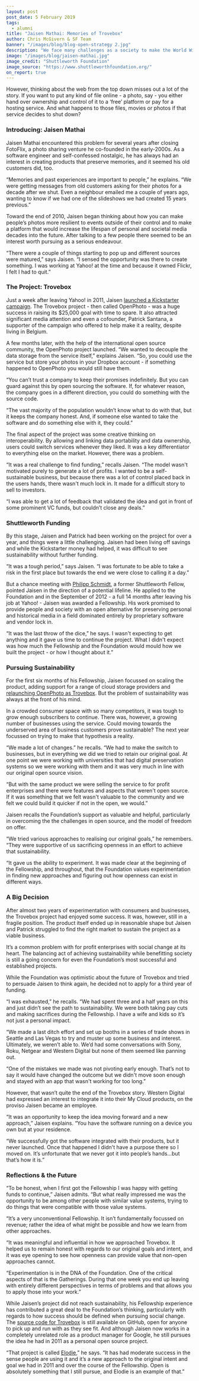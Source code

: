 ```yaml
---
layout: post
post_date: 5 February 2019
tags:
  - alumni
title: "Jaisen Mathai: Memories of Trovebox"
author: Chris McGivern & SF Team
banner: "/images/blog/blog-open-strategy 2.jpg"
description: "We face many challenges as a society to make the World Wide Web a better, more equitable place; more in tune with its creator’s original vision of the web as a tool to serve people. And it’s not hard to see the headline issues of the day - the increasingly intrusive surveillance, online manipulation and powerful monopoly control - as anti-human rather than pro."
image: "/images/blog/jaisen-mathai.jpg"
image_credit: "Shuttleworth Foundation"
image_source: "https://www.shuttleworthfoundation.org/"
on_report: true
---
```


However, thinking about the web from the top down misses out a lot of the story. If you want to put any kind of file online - a photo, say - you either hand over ownership and control of it to a ‘free’ platform or pay for a hosting service. And what happens to those files, movies or photos if that service decides to shut down?

### Introducing: Jaisen Mathai

Jaisen Mathai encountered this problem for several years after closing FotoFlix, a photo sharing venture he co-founded in the early-2000s. As a software engineer and self-confessed nostalgic, he has always had an interest in creating products that preserve memories, and it seemed his old customers did, too. 

“Memories and past experiences are important to people,” he explains. “We were getting messages from old customers asking for their photos for a decade after we shut. Even a neighbour emailed me a couple of years ago, wanting to know if we had one of the slideshows we had created 15 years previous.”

Toward the end of 2010, Jaisen began thinking about how you can make people’s photos more resilient to events outside of their control and to make a platform that would increase the lifespan of personal and societal media decades into the future. After talking to a few people there seemed to be an interest worth pursuing as a serious endeavour.

“There were a couple of things starting to pop up and different sources were matured,” says Jaisen. “I sensed the opportunity was there to create something. I was working at Yahoo! at the time and because it owned Flickr, I felt I had to quit.”

### The Project: Trovebox

Just a week after leaving Yahoo! in 2011, Jaisen [launched a Kickstarter campaign](https://www.kickstarter.com/projects/jmathai/openphoto-a-photo-service-for-your-s3-or-dropbox-a/description). The Trovebox project - then called OpenPhoto - was a huge success in raising its $25,000 goal with time to spare. It also attracted significant media attention and even a cofounder, Patrick Santana, a supporter of the campaign who offered to help make it a reality, despite living in Belgium.

A few months later, with the help of the international open source community, the OpenPhoto project launched. “We wanted to decouple the data storage from the service itself,” explains Jaisen. “So, you could use the service but store your photos in your Dropbox account - if something happened to OpenPhoto you would still have them. 

“You can’t trust a company to keep their promises indefinitely. But you can guard against this by open sourcing the software. If, for whatever reason, the company goes in a different direction, you could do something with the source code. 

“The vast majority of the population wouldn’t know what to do with that, but it keeps the company honest. And, if someone else wanted to take the software and do something else with it, they could.”

The final aspect of the project was some creative thinking on interoperability. By allowing and linking data portability and data ownership, users could switch services whenever they liked. It was a key differentiator to everything else on the market. However, there was a problem.

“It was a real challenge to find funding,” recalls Jaisen. “The model wasn't motivated purely to generate a lot of profits. I wanted to be a self-sustainable business, but because there was a lot of control placed back in the users hands, there wasn't much lock in. It made for a difficult story to sell to investors.

“I was able to get a lot of feedback that validated the idea and got in front of some prominent VC funds, but couldn’t close any deals.”

###  Shuttleworth Funding

By this stage, Jaisen and Patrick had been working on the project for over a year, and things were a little challenging. Jaisen had been living off savings and while the Kickstarter money had helped, it was difficult to see sustainability without further funding.

“It was a tough period,” says Jaisen. “I was fortunate to be able to take a risk in the first place but towards the end we were close to calling it a day.”

But a chance meeting with [Philipp Schmidt](https://www.shuttleworthfoundation.org/fellows/philipp-schmidt/), a former Shuttleworth Fellow, pointed Jaisen in the direction of a potential lifeline. He applied to the Foundation and in the September of 2012 - a full 14 months after leaving his job at Yahoo! - Jaisen was awarded a Fellowship. His work promised to provide people and society with an open alternative for preserving personal and historical media in a field dominated entirely by proprietary software and vendor lock in. 

“It was the last throw of the dice,” he says. I wasn't expecting to get anything and it gave us time to continue the project. What I didn't expect was how much the Fellowship and the Foundation would mould how we built the project - or how I thought about it.” 

### Pursuing Sustainability

For the first six months of his Fellowship, Jaisen focussed on scaling the product, adding support for a range of cloud storage providers and [relaunching OpenPhoto as Trovebox](https://jaisenmathai.com/openphoto-trovebox/). But the problem of sustainability was always at the front of his mind.

In a crowded consumer space with so many competitors, it was tough to grow enough subscribers to continue. There was, however, a growing number of businesses using the service. Could moving towards the underserved area of business customers prove sustainable? The next year focussed on trying to make that hypothesis a reality.

“We made a lot of changes.” he recalls. “We had to make the switch to businesses, but in everything we did we tried to retain our original goal. At one point we were working with universities that had digital preservation systems so we were working with them and it was very much in line with our original open source vision.

“But with the same product we were selling the service to for profit enterprises and there were features and aspects that weren't open source. If it was something that we felt wasn't valuable to the community and we felt we could build it quicker if not in the open, we would.”

Jaisen recalls the Foundation’s support as valuable and helpful, particularly in overcoming the the challenges in open source, and the model of freedom on offer. 

“We tried various approaches to realising our original goals,” he remembers. “They were supportive of us sacrificing openness in an effort to achieve that sustainability. 

“It gave us the ability to experiment. It was made clear at the beginning of the Fellowship, and throughout, that the Foundation values experimentation in finding new approaches and figuring out how openness can exist in different ways.

### A Big Decision

After almost two years of experimentation with consumers and businesses, the Trovebox project had enjoyed some success. It was, however, still in a fragile position. The product itself ended up in reasonable shape but Jaisen and Patrick struggled to find the right market to sustain the project as a viable business.

It’s a common problem with for profit enterprises with social change at its heart. The balancing act of achieving sustainability while benefitting society is still a going concern for even the Foundation’s most successful and established projects. 

While the Foundation was optimistic about the future of Trovebox and tried to persuade Jaisen to think again, he decided not to apply for a third year of funding.

“I was exhausted,” he recalls. “We had spent three and a half years on this and just didn’t see the path to sustainability. We were both taking pay cuts and making sacrifices during the Fellowship. I have a wife and kids so it’s not just a personal impact.  

“We made a last ditch effort and set up booths in a series of trade shows in Seattle and Las Vegas to try and muster up some business and interest. Ultimately, we weren’t able to. We’d had some conversations with Sony, Roku, Netgear and Western Digital but none of them seemed like panning out.

“One of the mistakes we made was not pivoting early enough. That’s not to say it would have changed the outcome but we didn't move soon enough and  stayed with an app that wasn't working for too long.”

However, that wasn’t quite the end of the Trovebox story. Western Digital had expressed an interest to integrate it into their My Cloud products, on the proviso Jaisen became an employee. 

“It was an opportunity to keep the idea moving forward and a new approach,” Jaisen explains. “You have the software running on a device you own but at your residence. 

“We successfully got the software integrated with their products, but it never launched. Once that happened I didn't have a purpose there so I moved on. It’s unfortunate that we never got it into people’s hands...but that’s how it is.” 

### Reflections & the Future

“To be honest, when I first got the Fellowship I was happy with getting funds to continue,” Jaisen admits. “But what really impressed me was the opportunity to be among other people with similar value systems, trying to do things that were compatible with those value systems. 

“It’s a very unconventional Fellowship. It isn’t fundamentally focussed on revenue; rather the idea of what might be possible and how we learn from other approaches. 

“It was meaningful and influential in how we approached Trovebox. It helped us to remain honest with regards to our original goals and intent, and it was eye opening to see how openness can provide value that non-open approaches cannot. 

“Experimentation is in the DNA of the Foundation. One of the critical aspects of that is the Gatherings. During that one week you end up leaving with entirely different perspectives in terms of problems and that allows you to apply those into your work.” 

While Jaisen’s project did not reach sustainability, his Fellowship experience has contributed a great deal to the Foundation’s thinking, particularly with regards to how success should be defined when pursuing social change. The [source code for Trovebox](https://github.com/photo) is still available on GitHub, open for anyone to pick up and run with as they see fit. And although Jaisen now works in a completely unrelated role as a product manager for Google, he still pursues the idea he had in 2011 as a personal open source project. 

“That project is called [Elodie](https://medium.com/@jmathai/introducing-elodie-your-personal-exif-based-photo-and-video-assistant-d92868f302ec),” he says. “It has had moderate success in the sense people are using it and it’s a new approach to the original intent and goal we had in 2011 and over the course of the Fellowship. Open is absolutely something that I still pursue, and Elodie is an example of that.”
